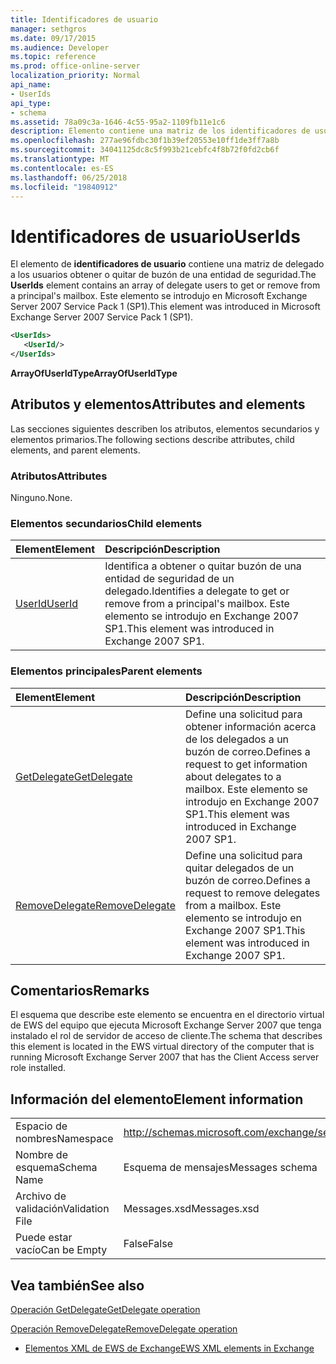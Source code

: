 ```yaml
---
title: Identificadores de usuario
manager: sethgros
ms.date: 09/17/2015
ms.audience: Developer
ms.topic: reference
ms.prod: office-online-server
localization_priority: Normal
api_name:
- UserIds
api_type:
- schema
ms.assetid: 78a09c3a-1646-4c55-95a2-1109fb11e1c6
description: Elemento contiene una matriz de los identificadores de usuario delegan a los usuarios obtener o quitar de buzón de una entidad de seguridad. Este elemento se introdujo en Microsoft Exchange Server 2007 Service Pack 1 (SP1).
ms.openlocfilehash: 277ae96fdbc30f1b39ef20553e10ff1de3ff7a8b
ms.sourcegitcommit: 34041125dc8c5f993b21cebfc4f8b72f0fd2cb6f
ms.translationtype: MT
ms.contentlocale: es-ES
ms.lasthandoff: 06/25/2018
ms.locfileid: "19840912"
---
```

# <a name="userids"></a><span data-ttu-id="7cabf-104">Identificadores de usuario</span><span class="sxs-lookup"><span data-stu-id="7cabf-104">UserIds</span></span>

<span data-ttu-id="7cabf-105">El elemento de **identificadores de usuario** contiene una matriz de delegado a los usuarios obtener o quitar de buzón de una entidad de seguridad.</span><span class="sxs-lookup"><span data-stu-id="7cabf-105">The **UserIds** element contains an array of delegate users to get or remove from a principal's mailbox.</span></span> <span data-ttu-id="7cabf-106">Este elemento se introdujo en Microsoft Exchange Server 2007 Service Pack 1 (SP1).</span><span class="sxs-lookup"><span data-stu-id="7cabf-106">This element was introduced in Microsoft Exchange Server 2007 Service Pack 1 (SP1).</span></span> 
  
```xml
<UserIds>
   <UserId/>
</UserIds>
```

 <span data-ttu-id="7cabf-107">**ArrayOfUserIdType**</span><span class="sxs-lookup"><span data-stu-id="7cabf-107">**ArrayOfUserIdType**</span></span>
## <a name="attributes-and-elements"></a><span data-ttu-id="7cabf-108">Atributos y elementos</span><span class="sxs-lookup"><span data-stu-id="7cabf-108">Attributes and elements</span></span>

<span data-ttu-id="7cabf-109">Las secciones siguientes describen los atributos, elementos secundarios y elementos primarios.</span><span class="sxs-lookup"><span data-stu-id="7cabf-109">The following sections describe attributes, child elements, and parent elements.</span></span>
  
### <a name="attributes"></a><span data-ttu-id="7cabf-110">Atributos</span><span class="sxs-lookup"><span data-stu-id="7cabf-110">Attributes</span></span>

<span data-ttu-id="7cabf-111">Ninguno.</span><span class="sxs-lookup"><span data-stu-id="7cabf-111">None.</span></span>
  
### <a name="child-elements"></a><span data-ttu-id="7cabf-112">Elementos secundarios</span><span class="sxs-lookup"><span data-stu-id="7cabf-112">Child elements</span></span>

|<span data-ttu-id="7cabf-113">**Element**</span><span class="sxs-lookup"><span data-stu-id="7cabf-113">**Element**</span></span>|<span data-ttu-id="7cabf-114">**Descripción**</span><span class="sxs-lookup"><span data-stu-id="7cabf-114">**Description**</span></span>|
|:-----|:-----|
|[<span data-ttu-id="7cabf-115">UserId</span><span class="sxs-lookup"><span data-stu-id="7cabf-115">UserId</span></span>](userid.md) <br/> |<span data-ttu-id="7cabf-116">Identifica a obtener o quitar buzón de una entidad de seguridad de un delegado.</span><span class="sxs-lookup"><span data-stu-id="7cabf-116">Identifies a delegate to get or remove from a principal's mailbox.</span></span> <span data-ttu-id="7cabf-117">Este elemento se introdujo en Exchange 2007 SP1.</span><span class="sxs-lookup"><span data-stu-id="7cabf-117">This element was introduced in Exchange 2007 SP1.</span></span>  <br/> |
   
### <a name="parent-elements"></a><span data-ttu-id="7cabf-118">Elementos principales</span><span class="sxs-lookup"><span data-stu-id="7cabf-118">Parent elements</span></span>

|<span data-ttu-id="7cabf-119">**Element**</span><span class="sxs-lookup"><span data-stu-id="7cabf-119">**Element**</span></span>|<span data-ttu-id="7cabf-120">**Descripción**</span><span class="sxs-lookup"><span data-stu-id="7cabf-120">**Description**</span></span>|
|:-----|:-----|
|[<span data-ttu-id="7cabf-121">GetDelegate</span><span class="sxs-lookup"><span data-stu-id="7cabf-121">GetDelegate</span></span>](getdelegate.md) <br/> |<span data-ttu-id="7cabf-122">Define una solicitud para obtener información acerca de los delegados a un buzón de correo.</span><span class="sxs-lookup"><span data-stu-id="7cabf-122">Defines a request to get information about delegates to a mailbox.</span></span> <span data-ttu-id="7cabf-123">Este elemento se introdujo en Exchange 2007 SP1.</span><span class="sxs-lookup"><span data-stu-id="7cabf-123">This element was introduced in Exchange 2007 SP1.</span></span>  <br/> |
|[<span data-ttu-id="7cabf-124">RemoveDelegate</span><span class="sxs-lookup"><span data-stu-id="7cabf-124">RemoveDelegate</span></span>](removedelegate.md) <br/> |<span data-ttu-id="7cabf-125">Define una solicitud para quitar delegados de un buzón de correo.</span><span class="sxs-lookup"><span data-stu-id="7cabf-125">Defines a request to remove delegates from a mailbox.</span></span> <span data-ttu-id="7cabf-126">Este elemento se introdujo en Exchange 2007 SP1.</span><span class="sxs-lookup"><span data-stu-id="7cabf-126">This element was introduced in Exchange 2007 SP1.</span></span>  <br/> |
   
## <a name="remarks"></a><span data-ttu-id="7cabf-127">Comentarios</span><span class="sxs-lookup"><span data-stu-id="7cabf-127">Remarks</span></span>

<span data-ttu-id="7cabf-128">El esquema que describe este elemento se encuentra en el directorio virtual de EWS del equipo que ejecuta Microsoft Exchange Server 2007 que tenga instalado el rol de servidor de acceso de cliente.</span><span class="sxs-lookup"><span data-stu-id="7cabf-128">The schema that describes this element is located in the EWS virtual directory of the computer that is running Microsoft Exchange Server 2007 that has the Client Access server role installed.</span></span>
  
## <a name="element-information"></a><span data-ttu-id="7cabf-129">Información del elemento</span><span class="sxs-lookup"><span data-stu-id="7cabf-129">Element information</span></span>

|||
|:-----|:-----|
|<span data-ttu-id="7cabf-130">Espacio de nombres</span><span class="sxs-lookup"><span data-stu-id="7cabf-130">Namespace</span></span>  <br/> |http://schemas.microsoft.com/exchange/services/2006/messages  <br/> |
|<span data-ttu-id="7cabf-131">Nombre de esquema</span><span class="sxs-lookup"><span data-stu-id="7cabf-131">Schema Name</span></span>  <br/> |<span data-ttu-id="7cabf-132">Esquema de mensajes</span><span class="sxs-lookup"><span data-stu-id="7cabf-132">Messages schema</span></span>  <br/> |
|<span data-ttu-id="7cabf-133">Archivo de validación</span><span class="sxs-lookup"><span data-stu-id="7cabf-133">Validation File</span></span>  <br/> |<span data-ttu-id="7cabf-134">Messages.xsd</span><span class="sxs-lookup"><span data-stu-id="7cabf-134">Messages.xsd</span></span>  <br/> |
|<span data-ttu-id="7cabf-135">Puede estar vacío</span><span class="sxs-lookup"><span data-stu-id="7cabf-135">Can be Empty</span></span>  <br/> |<span data-ttu-id="7cabf-136">False</span><span class="sxs-lookup"><span data-stu-id="7cabf-136">False</span></span>  <br/> |
   
## <a name="see-also"></a><span data-ttu-id="7cabf-137">Vea también</span><span class="sxs-lookup"><span data-stu-id="7cabf-137">See also</span></span>



[<span data-ttu-id="7cabf-138">Operación GetDelegate</span><span class="sxs-lookup"><span data-stu-id="7cabf-138">GetDelegate operation</span></span>](getdelegate-operation.md)
  
[<span data-ttu-id="7cabf-139">Operación RemoveDelegate</span><span class="sxs-lookup"><span data-stu-id="7cabf-139">RemoveDelegate operation</span></span>](removedelegate-operation.md)


- [<span data-ttu-id="7cabf-140">Elementos XML de EWS de Exchange</span><span class="sxs-lookup"><span data-stu-id="7cabf-140">EWS XML elements in Exchange</span></span>](ews-xml-elements-in-exchange.md)

